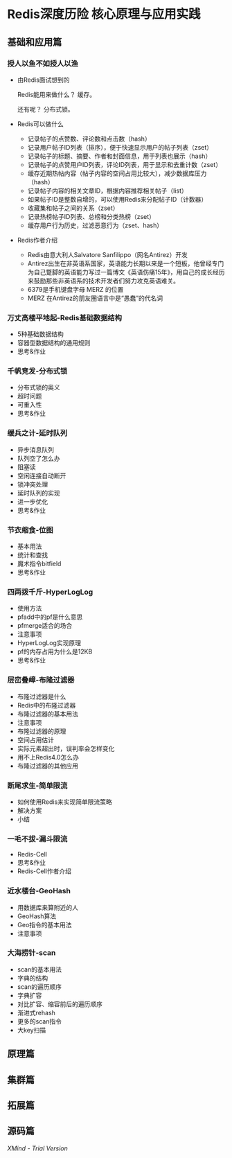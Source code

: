 # Redis深度历险 核心原理与应用实践

## 基础和应用篇

### 授人以鱼不如授人以渔

- 由Redis面试想到的

  Redis能用来做什么？
  缓存。
  
  还有呢？
  分布式锁。

- Redis可以做什么

	- 记录帖子的点赞数、评论数和点击数（hash）
	- 记录用户帖子ID列表（排序），便于快速显示用户的帖子列表（zset）
	- 记录帖子的标题、摘要、作者和封面信息，用于列表也展示（hash）
	- 记录帖子的点赞用户ID列表，评论ID列表，用于显示和去重计数（zset）
	- 缓存近期热帖内容（帖子内容的空间占用比较大），减少数据库压力（hash）
	- 记录帖子内容的相关文章ID，根据内容推荐相关帖子（list）
	- 如果帖子ID是整数自增的，可以使用Redis来分配帖子ID（计数器）
	- 收藏集和帖子之间的关系（zset）
	- 记录热榜帖子ID列表、总榜和分类热榜（zset）
	- 缓存用户行为历史，过滤恶意行为（zset、hash）

- Redis作者介绍

	- Redis由意大利人Salvatore Sanfilippo（网名Antirez）开发
	- Antirez出生在非英语系国家，英语能力长期以来是一个短板，他曾经专门为自己蹩脚的英语能力写过一篇博文《英语伤痛15年》，用自己的成长经历来鼓励那些非英语系的技术开发者们努力攻克英语难关。
	- 6379是手机键盘字母 MERZ 的位置
	- MERZ 在Antirez的朋友圈语言中是“愚蠢”的代名词

### 万丈高楼平地起-Redis基础数据结构

- 5种基础数据结构
- 容器型数据结构的通用规则
- 思考&作业

### 千帆竞发-分布式锁

- 分布式锁的奥义
- 超时问题
- 可重入性
- 思考&作业

### 缓兵之计-延时队列

- 异步消息队列
- 队列空了怎么办
- 阻塞读
- 空闲连接自动断开
- 锁冲突处理
- 延时队列的实现
- 进一步优化
- 思考&作业

### 节衣缩食-位图

- 基本用法
- 统计和查找
- 魔术指令bitfield
- 思考&作业

### 四两拨千斤-HyperLogLog

- 使用方法
- pfadd中的pf是什么意思
- pfmerge适合的场合
- 注意事项
- HyperLogLog实现原理
- pf的内存占用为什么是12KB
- 思考&作业

### 层峦叠嶂-布隆过滤器

- 布隆过滤器是什么
- Redis中的布隆过滤器
- 布隆过滤器的基本用法
- 注意事项
- 布隆过滤器的原理
- 空间占用估计
- 实际元素超出时，误判率会怎样变化
- 用不上Redis4.0怎么办
- 布隆过滤器的其他应用

### 断尾求生-简单限流

- 如何使用Redis来实现简单限流策略
- 解决方案
- 小结

### 一毛不拔-漏斗限流

- Redis-Cell
- 思考&作业
- Redis-Cell作者介绍

### 近水楼台-GeoHash

- 用数据库来算附近的人
- GeoHash算法
- Geo指令的基本用法
- 注意事项

### 大海捞针-scan

- scan的基本用法
- 字典的结构
- scan的遍历顺序
- 字典扩容
- 对比扩容、缩容前后的遍历顺序
- 渐进式rehash
- 更多的scan指令
- 大key扫描

## 原理篇

## 集群篇

## 拓展篇

## 源码篇

*XMind - Trial Version*